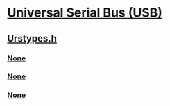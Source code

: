 # [Universal Serial Bus (USB)](../_usbref/index.md)
## [Urstypes.h](index.md)
### [None](../urstypes/ne-urstypes-_urs_hardware_event.md)
### [None](../urstypes/ne-urstypes-_urs_host_interface_type.md)
### [None](../urstypes/ne-urstypes-_urs_role.md)
